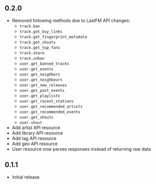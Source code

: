 0.2.0
-----
- Removed following methods due to LastFM API changes:
    - `track.ban`
    - `track.get_buy_links`
    - `track.get_fingerprint_metadata`
    - `track.get_shouts`
    - `track.get_top_fans`
    - `track.share`
    - `track.unban`
    - `user.get_banned_tracks`
    - `user.get_events`
    - `user.get_neighbors`
    - `user.get_neighbours`
    - `user.get_new_releases`
    - `user.get_past_events`
    - `user.get_playlists`
    - `user.get_recent_stations`
    - `user.get_recommended_artists`
    - `user.get_recommended_events`
    - `user.get_shouts`
    - `user.shout`
- Add artist API resource
- Add library API resource
- Add tag API resource
- Add geo API resource
- User resource now parses responses instead of returning raw data

0.1.1
-----
- Initial release
